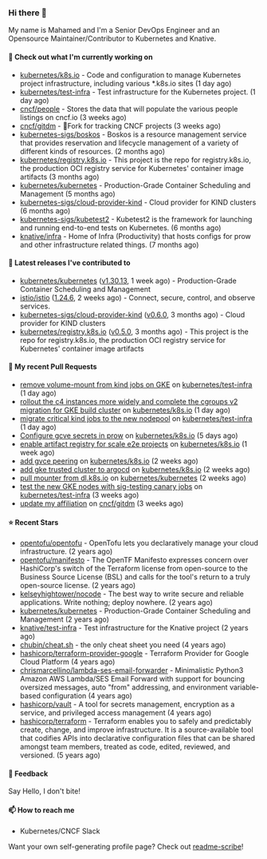 ### Hi there 👋

My name is Mahamed and I'm a Senior DevOps Engineer and an Opensource Maintainer/Contributor to Kubernetes and Knative.

#### 👷 Check out what I'm currently working on

- [kubernetes/k8s.io](https://github.com/kubernetes/k8s.io) - Code and configuration to manage Kubernetes project infrastructure, including various *.k8s.io sites (1 day ago)
- [kubernetes/test-infra](https://github.com/kubernetes/test-infra) - Test infrastructure for the Kubernetes project. (1 day ago)
- [cncf/people](https://github.com/cncf/people) - Stores the data that will populate the various people listings on cncf.io (3 weeks ago)
- [cncf/gitdm](https://github.com/cncf/gitdm) - 📜Fork for tracking CNCF projects (3 weeks ago)
- [kubernetes-sigs/boskos](https://github.com/kubernetes-sigs/boskos) - Boskos is a resource management service that provides reservation and lifecycle management of a variety of different kinds of resources. (2 months ago)
- [kubernetes/registry.k8s.io](https://github.com/kubernetes/registry.k8s.io) - This project is the repo for registry.k8s.io, the production OCI registry service for Kubernetes&#39; container image artifacts (3 months ago)
- [kubernetes/kubernetes](https://github.com/kubernetes/kubernetes) - Production-Grade Container Scheduling and Management (5 months ago)
- [kubernetes-sigs/cloud-provider-kind](https://github.com/kubernetes-sigs/cloud-provider-kind) - Cloud provider for KIND clusters (6 months ago)
- [kubernetes-sigs/kubetest2](https://github.com/kubernetes-sigs/kubetest2) - Kubetest2 is the framework for launching and running end-to-end tests on Kubernetes. (6 months ago)
- [knative/infra](https://github.com/knative/infra) - Home of Infra (Productivity) that hosts configs for prow and other infrastructure related things. (7 months ago)

#### 🔭 Latest releases I've contributed to

- [kubernetes/kubernetes](https://github.com/kubernetes/kubernetes) ([v1.30.13](https://github.com/kubernetes/kubernetes/releases/tag/v1.30.13), 1 week ago) - Production-Grade Container Scheduling and Management
- [istio/istio](https://github.com/istio/istio) ([1.24.6](https://github.com/istio/istio/releases/tag/1.24.6), 2 weeks ago) - Connect, secure, control, and observe services.
- [kubernetes-sigs/cloud-provider-kind](https://github.com/kubernetes-sigs/cloud-provider-kind) ([v0.6.0](https://github.com/kubernetes-sigs/cloud-provider-kind/releases/tag/v0.6.0), 3 months ago) - Cloud provider for KIND clusters
- [kubernetes/registry.k8s.io](https://github.com/kubernetes/registry.k8s.io) ([v0.5.0](https://github.com/kubernetes/registry.k8s.io/releases/tag/v0.5.0), 3 months ago) - This project is the repo for registry.k8s.io, the production OCI registry service for Kubernetes&#39; container image artifacts

#### 🔨 My recent Pull Requests

- [remove volume-mount from kind jobs on GKE](https://github.com/kubernetes/test-infra/pull/34855) on [kubernetes/test-infra](https://github.com/kubernetes/test-infra) (1 day ago)
- [rollout the c4 instances more widely and complete the cgroups v2 migration for GKE build cluster](https://github.com/kubernetes/k8s.io/pull/8131) on [kubernetes/k8s.io](https://github.com/kubernetes/k8s.io) (1 day ago)
- [migrate critical kind jobs to the new nodepool](https://github.com/kubernetes/test-infra/pull/34851) on [kubernetes/test-infra](https://github.com/kubernetes/test-infra) (1 day ago)
- [Configure gcve secrets in prow](https://github.com/kubernetes/k8s.io/pull/8127) on [kubernetes/k8s.io](https://github.com/kubernetes/k8s.io) (5 days ago)
- [enable artifact registry for scale e2e projects](https://github.com/kubernetes/k8s.io/pull/8103) on [kubernetes/k8s.io](https://github.com/kubernetes/k8s.io) (1 week ago)
- [add gvce peering](https://github.com/kubernetes/k8s.io/pull/8093) on [kubernetes/k8s.io](https://github.com/kubernetes/k8s.io) (2 weeks ago)
- [add gke trusted cluster to argocd](https://github.com/kubernetes/k8s.io/pull/8089) on [kubernetes/k8s.io](https://github.com/kubernetes/k8s.io) (2 weeks ago)
- [pull mounter from dl.k8s.io](https://github.com/kubernetes/kubernetes/pull/131639) on [kubernetes/kubernetes](https://github.com/kubernetes/kubernetes) (2 weeks ago)
- [test the new GKE nodes with sig-testing canary jobs](https://github.com/kubernetes/test-infra/pull/34761) on [kubernetes/test-infra](https://github.com/kubernetes/test-infra) (3 weeks ago)
- [update my affiliation](https://github.com/cncf/gitdm/pull/682) on [cncf/gitdm](https://github.com/cncf/gitdm) (3 weeks ago)

#### ⭐ Recent Stars

- [opentofu/opentofu](https://github.com/opentofu/opentofu) - OpenTofu lets you declaratively manage your cloud infrastructure. (2 years ago)
- [opentofu/manifesto](https://github.com/opentofu/manifesto) - The OpenTF Manifesto expresses concern over HashiCorp&#39;s switch of the Terraform license from open-source to the Business Source License (BSL) and calls for the tool&#39;s return to a truly open-source license. (2 years ago)
- [kelseyhightower/nocode](https://github.com/kelseyhightower/nocode) - The best way to write secure and reliable applications. Write nothing; deploy nowhere. (2 years ago)
- [kubernetes/kubernetes](https://github.com/kubernetes/kubernetes) - Production-Grade Container Scheduling and Management (2 years ago)
- [knative/test-infra](https://github.com/knative/test-infra) - Test infrastructure for the Knative project (2 years ago)
- [chubin/cheat.sh](https://github.com/chubin/cheat.sh) - the only cheat sheet you need (4 years ago)
- [hashicorp/terraform-provider-google](https://github.com/hashicorp/terraform-provider-google) - Terraform Provider for Google Cloud Platform (4 years ago)
- [chrismarcellino/lambda-ses-email-forwarder](https://github.com/chrismarcellino/lambda-ses-email-forwarder) - Minimalistic Python3 Amazon AWS Lambda/SES Email Forward with support for bouncing oversized messages, auto &#34;from&#34; addressing, and environment variable-based configuration (4 years ago)
- [hashicorp/vault](https://github.com/hashicorp/vault) - A tool for secrets management, encryption as a service, and privileged access management (4 years ago)
- [hashicorp/terraform](https://github.com/hashicorp/terraform) - Terraform enables you to safely and predictably create, change, and improve infrastructure. It is a source-available tool that codifies APIs into declarative configuration files that can be shared amongst team members, treated as code, edited, reviewed, and versioned. (5 years ago)

#### 💬 Feedback

Say Hello, I don't bite!

#### 📫 How to reach me

- Kubernetes/CNCF Slack

Want your own self-generating profile page? Check out [readme-scribe](https://github.com/muesli/readme-scribe)!


